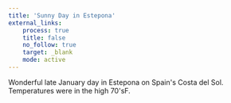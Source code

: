 ```yaml
---
title: 'Sunny Day in Estepona'
external_links:
    process: true
    title: false
    no_follow: true
    target: _blank
    mode: active
---
```


Wonderful late January day in Estepona on Spain's Costa del Sol.
Temperatures were in the high 70'sF.